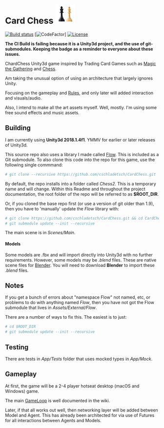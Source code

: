 # Card Chess ![Kings](Doc/Kings.png)
[![Build status](https://ci.appveyor.com/api/projects/status/github/cschladetsch/cardchess?svg=true)](https://ci.appveyor.com/project/cschladetsch/cardchess)
[![CodeFactor](https://www.codefactor.io/repository/github/cschladetsch/cardchess/badge)]
[![License](https://img.shields.io/github/license/cschladetsch/cardchess.svg?label=License&maxAge=86400)](./LICENSE)

**The CI Build is failing because it is a Unity3d project, and the use of git-submodules. Keeping the badge as a reminder to everyone about these issues.**

ChardChess Unity3d game inspired by Trading Card Games such as [Magic the Gathering](https://magic.wizards.com/en) and [Chess](https://lichess.org/).

Am taking the unusual option of using an architecture that largely ignores Unity.

Focusing on the gameplay and [Rules](https://github.com/cschladetsch/CardChess/wiki), and only later will added interaction and visuals/audio.

Also, I intend to make all the art assets myself. Well, mostly. I'm using some free sound effects and music assets.

## Building

I am currently using **Unity3d 2018.1.4f1**. YMMV for earlier or later releases of Unity3d.

This source repo also uses a library I made called [Flow](https://github.com/cschladetsch/Flow). This is included as a Git submodule. To also clone this code into the repo for this game, use the following single commmand:

```bash
# git clone --recursive https://github.com/cschladetsch/CardChess.git
```

By default, the repo installs into a folder called _Chess2_. This is a temporary name and will change. Within this Readme and throughout the project documentation, the root folder of the repo will be referred to as **$ROOT_DIR**.

Or, if you cloned the base repo first (or use a version of git older than 1.9), then you have to 'manually' update the _Flow_ library with:

```bash
# git clone https://github.com/cschladetsch/CardChess.git && cd CardChess
# git submodule update --init --recursive
```

The main scene is in _Scenes/Main_.

#### Models

Some models are .fbx and will import directly into Unity3d with no further requirements. However, some models may be _.blend_ files. These are native scene files for [Blender](https://www.blender.org/download/). You will need to download **Blender** to import these _.blend_ files.

## Notes

If you get a bunch of errors about "namespace Flow" not named, etc, or problems to do with anything named _Flow_, then you have not got the Flow submodule that lives in _Assets/External/Flow_.

There are a number of ways to fix this. The easiest is to just:

```bash
# cd $ROOT_DIR
# git submodule update --init --recursive
```

## Testing

There are tests in _App/Tests_ folder that uses mocked types in _App/Mock_.

## Gameplay

At first, the game will be a 2-4 player hotseat desktop (macOS and Windows) game.

The main [GameLoop](https://github.com/cschladetsch/CardCHess/wiki/gameloop) is well documented in the wiki.

Later, if that all works out well, then networking layer will be added between Model and Agent. This has already been architected for via use of Futures for all interactions between Agents and Models.
